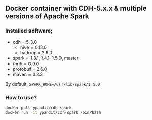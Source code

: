 ## Docker container with CDH-5.x.x & multiple versions of Apache Spark

### Installed software;

* cdh = 5.3.0
   * hive = 0.13.0
   * hadoop = 2.6.0
* spark = 1.3.1, 1.4.1, 1.5.0, master
* thrift = 0.9.0
* protobuf = 2.6.0
* maven = 3.3.3

By default, `SPARK_HOME=/usr/lib/spark/1.5.0`

### How to use?

```bash
docker pull ypandit/cdh-spark
docker run -it ypandit/cdh-spark /bin/bash
```
